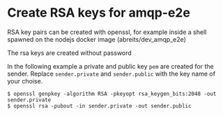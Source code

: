 # Create RSA keys for amqp-e2e

RSA key pairs can be created with openssl, for example inside a shell spawned on the nodejs docker image (abreits/dev_amqp_e2e)

The rsa keys are created without password

In the following example a private and public key `pem` are created for the sender.
Replace `sender.private` and `sender.public` with the key name of your choise.

```
$ openssl genpkey -algorithm RSA -pkeyopt rsa_keygen_bits:2048 -out sender.private
$ openssl rsa -pubout -in sender.private -out sender.public
```